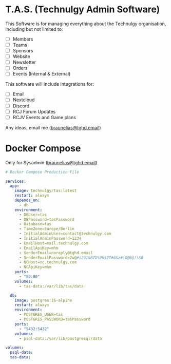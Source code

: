 # T.A.S. (Technulgy Admin Software)

This Software is for managing everything about the Technulgy organisation,
including but not limited to:
 - [ ] Members
 - [ ] Teams
 - [ ] Sponsors
 - [ ] Website
 - [ ] Newsletter
 - [ ] Orders
 - [ ] Events (Internal & External)

This software will include integrations for:
 - [ ] Email
 - [ ] Nextcloud
 - [ ] Discord
 - [ ] RCJ Forum Updates
 - [ ] RCJV Events and Game plans

Any ideas, email me (braunelias@tghd.email)

# Docker Compose
Only for Sysadmin (braunelias@tghd.email)

```yaml
# Docker Compose Production File

services:
  app:
    image: technulgy/tas:latest
    restart: always
    depends_on:
      - db
    environment:
      - DBUser=tas      
      - DBPassword=tasPassword    
      - Database=tas
      - TimeZone=Europe/Berlin 
      - InitialAdminUser=contact@technulgy.com 
      - InitialAdminPassword=1234     
      - EmailHost=mail.technulgy.com 
      - EmailApiKey=mhm
      - SenderEmail=noreply@tghd.email
      - SenderEmailPassword=2w@#i231&67D%9h$2T#6&z#cO@6@!!&0
      - NCHost=nc.technulgy.com
      - NCApiKey=mhm
    ports:
      - "80:80"
    volumes:
      - tas-data:/var/lib/tas/data

  db:
    image: postgres:16-alpine
    restart: always
    environment:
      - POSTGRES_USER=tas
      - POSTGRES_PASSWORD=tasPassword
    ports:
      - "5432:5432"
    volumes:
      - psql-data:/var/lib/postgresql/data

volumes:
  psql-data:
  tas-data:
```